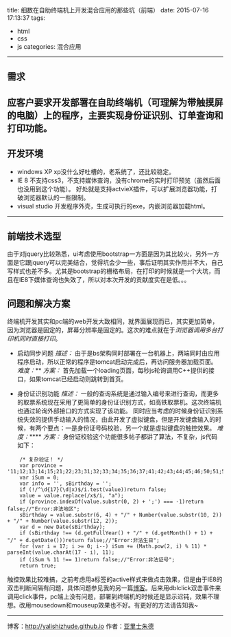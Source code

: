 title: 细数在自助终端机上开发混合应用的那些坑（前端）
date: 2015-07-16 17:13:37
tags:
- html
- css
- js
categories: 混合应用
---

## 需求

应客户要求开发部署在自助终端机（可理解为带触摸屏的电脑）上的程序，主要实现身份证识别、订单查询和打印功能。
---
<!-- more -->
## 开发环境
* windows XP
xp没什么好吐槽的，老系统了，还比较稳定。
* IE 8
不支持css3，不支持媒体查询，没有chrome的实时打印预览（虽然后面也没用到这个功能）。
好处就是支持actvieX插件，可以扩展浏览器功能，打破浏览器默认的一些限制。
* visual studio
开发程序外壳，生成可执行的exe，内嵌浏览器加载html。

---

## 前端技术选型

由于对jquery比较熟悉，ui考虑使用bootstrap一方面是因为其比较火，另外一方面是它跟jquery可以完美结合，觉得坑会少一些，事后证明其实作用并不大，自己写样式也差不多。尤其是bootstrap的栅格布局，在打印的时候就是一个大坑，而且在IE8下媒体查询也失效了，所以对本次开发的贡献度实在是低。。。

## 问题和解决方案

终端机开发其实和pc端的web开发大致相同，就界面展现而已，其实更加简单，因为浏览器是固定的，屏幕分辨率是固定的。这次的难点就在于*浏览器调用多台打印机同时直接打印*。

* 启动同步问题
*描述：*
由于是bs架构同时部署在一台机器上，两端同时由应用程序启动，所以正常的程序是tomcat启动完成后，再访问服务器加载页面。
*难度：*\**
*方案：*
首先加载一个loading页面，每秒js轮询调用C++提供的接口，如果tomcat已经启动则跳转到首页。

* 身份证识别功能
*描述：*
一般的查询系统是通过输入编号来进行查询，而更多的取票系统现在采用了更简单的身份证识别方式，如高铁取票机。这次终端机也通过轮询外部接口的方式实现了该功能。
同时应当考虑的时候身份证识别系统失效的提供手动输入的情况，由此开发了虚拟键盘，但是开发键盘输入的时候，有两个要点：一是身份证号码校验，另一个就是虚拟键盘的触控效果。
*难度：*\****
*方案：*
身份证校验这个功能很多帖子都讲了算法，不复杂，js代码如下：

```
    /* 复杂验证！ */
    var province = '11;12;13;14;15;21;22;23;31;32;33;34;35;36;37;41;42;43;44;45;46;50;51;52;53;54;61;62;63;64;65;71;81;82;91;';
    var iSum = 0;
    var info = '', sBirthday = '';
    if (!/^\d{17}(\d|x)$/i.test(value))return false;
    value = value.replace(/x$/i, "a");
    if (province.indexOf(value.substr(0, 2) + ';') === -1)return false;//"Error:非法地区";
    sBirthday = value.substr(6, 4) + "/" + Number(value.substr(10, 2)) + "/" + Number(value.substr(12, 2));
    var d = new Date(sBirthday);
    if (sBirthday !== (d.getFullYear() + "/" + (d.getMonth() + 1) + "/" + d.getDate()))return false;//"Error:非法生日";
    for (var i = 17; i >= 0; i--) iSum += (Math.pow(2, i) % 11) * parseInt(value.charAt(17 - i), 11);
    if (iSum % 11 !== 1)return false;//"Error:非法证号";
    return true;
```

触控效果比较难搞，之前考虑用a标签的active样式来做点击效果，但是由于IE8的双击判断间隔有问题，具体问题参见我的另一篇[博客](http://yalishizhude.github.io/2015/07/01/click-or-dbclick/)。后来用dblclick双击事件来调用click事件，pc端上没有问题，部署到终端机的时候还是显示迟钝，效果不理想。改用mousedown和mouseup效果也不好。有更好的方法请告知我~

- - - 
博客：http://yalishizhude.github.io
作者：[亚里士朱德](http://yalishizhude.github.io/about/)